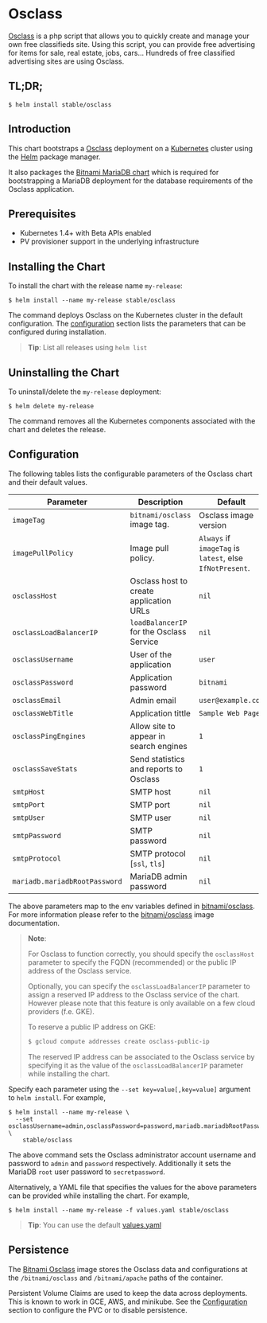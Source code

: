 # Osclass

[Osclass](https://osclass.org/) is a php script that allows you to quickly create and manage your own free classifieds site. Using this script, you can provide free advertising for items for sale, real estate, jobs, cars... Hundreds of free classified advertising sites are using Osclass.

## TL;DR;

```console
$ helm install stable/osclass
```

## Introduction

This chart bootstraps a [Osclass](https://github.com/bitnami/bitnami-docker-osclass) deployment on a [Kubernetes](http://kubernetes.io) cluster using the [Helm](https://helm.sh) package manager.

It also packages the [Bitnami MariaDB chart](https://github.com/kubernetes/charts/tree/master/stable/mariadb) which is required for bootstrapping a MariaDB deployment for the database requirements of the Osclass application.

## Prerequisites

- Kubernetes 1.4+ with Beta APIs enabled
- PV provisioner support in the underlying infrastructure

## Installing the Chart

To install the chart with the release name `my-release`:

```console
$ helm install --name my-release stable/osclass
```

The command deploys Osclass on the Kubernetes cluster in the default configuration. The [configuration](#configuration) section lists the parameters that can be configured during installation.

> **Tip**: List all releases using `helm list`

## Uninstalling the Chart

To uninstall/delete the `my-release` deployment:

```console
$ helm delete my-release
```

The command removes all the Kubernetes components associated with the chart and deletes the release.

## Configuration

The following tables lists the configurable parameters of the Osclass chart and their default values.

|           Parameter           |               Description                |                         Default                          |
|-------------------------------|------------------------------------------|----------------------------------------------------------|
| `imageTag`                    | `bitnami/osclass` image tag.             | Osclass image version                                    |
| `imagePullPolicy`             | Image pull policy.                       | `Always` if `imageTag` is `latest`, else `IfNotPresent`. |
| `osclassHost`                 | Osclass host to create application URLs  | `nil`                                                    |
| `osclassLoadBalancerIP`       | `loadBalancerIP` for the Osclass Service | `nil`                                                    |
| `osclassUsername`             | User of the application                  | `user`                                                   |
| `osclassPassword`             | Application password                     | `bitnami`                                                |
| `osclassEmail`                | Admin email                              | `user@example.com`                                       |
| `osclassWebTitle`             | Application tittle                       | `Sample Web Page`                                        |
| `osclassPingEngines`          | Allow site to appear in search engines   | `1`                                                      |
| `osclassSaveStats`            | Send statistics and reports to Osclass   | `1`                                                      |
| `smtpHost`                    | SMTP host                                | `nil`                                                    |
| `smtpPort`                    | SMTP port                                | `nil`                                                    |
| `smtpUser`                    | SMTP user                                | `nil`                                                    |
| `smtpPassword`                | SMTP password                            | `nil`                                                    |
| `smtpProtocol`                | SMTP protocol [`ssl`, `tls`]             | `nil`                                                    |
| `mariadb.mariadbRootPassword` | MariaDB admin password                   | `nil`                                                    |

The above parameters map to the env variables defined in [bitnami/osclass](http://github.com/bitnami/bitnami-docker-osclass). For more information please refer to the [bitnami/osclass](http://github.com/bitnami/bitnami-docker-osclass) image documentation.

> **Note**:
>
> For Osclass to function correctly, you should specify the `osclassHost` parameter to specify the FQDN (recommended) or the public IP address of the Osclass service.
>
> Optionally, you can specify the `osclassLoadBalancerIP` parameter to assign a reserved IP address to the Osclass service of the chart. However please note that this feature is only available on a few cloud providers (f.e. GKE).
>
> To reserve a public IP address on GKE:
>
> ```bash
> $ gcloud compute addresses create osclass-public-ip
> ```
>
> The reserved IP address can be associated to the Osclass service by specifying it as the value of the `osclassLoadBalancerIP` parameter while installing the chart.

Specify each parameter using the `--set key=value[,key=value]` argument to `helm install`. For example,

```console
$ helm install --name my-release \
  --set osclassUsername=admin,osclassPassword=password,mariadb.mariadbRootPassword=secretpassword \
    stable/osclass
```

The above command sets the Osclass administrator account username and password to `admin` and `password` respectively. Additionally it sets the MariaDB `root` user password to `secretpassword`.

Alternatively, a YAML file that specifies the values for the above parameters can be provided while installing the chart. For example,

```console
$ helm install --name my-release -f values.yaml stable/osclass
```

> **Tip**: You can use the default [values.yaml](values.yaml)

## Persistence

The [Bitnami Osclass](https://github.com/bitnami/bitnami-docker-osclass) image stores the Osclass data and configurations at the `/bitnami/osclass` and `/bitnami/apache` paths of the container.

Persistent Volume Claims are used to keep the data across deployments. This is known to work in GCE, AWS, and minikube.
See the [Configuration](#configuration) section to configure the PVC or to disable persistence.
